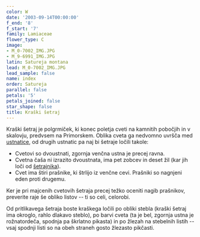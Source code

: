 ```yaml
---
color: W
date: '2003-09-14T00:00:00'
f_end: '8'
f_start: '7'
family: Lamiaceae
flower_type: C
image:
- M_0-7002_IMG.JPG
- M_9-6991_IMG.JPG
latin: Satureja montana
lead: M_0-7002_IMG.JPG
lead_sample: false
name: index
order: Satureja
parallel: false
petals: '5'
petals_joined: false
star_shape: false
title: Kraški šetraj
---
```

Kraški šetraj je polgrmiček, ki konec poletja cveti na kamnitih pobočjih in v skalovju, predvsem na Primorskem. Oblika cveta ga nedvomno uvršča med [ustnatice](../l_lamiaceae.htm), od drugih ustnatic pa naj bi šetraje ločili takole:

-   Cvetovi so dvoustnati, zgornja venčna ustna je precej ravna.
-   Cvetna čaša ni izrazito dvoustnata, ima pet zobcev in deset žil (kar jih loči od [šetrajnika](../AcinosAlpinus(AlpskiSetrajnik)/si_AcinosAlpinus(AlpskiSetrajnik).asp)).
-   Cvet ima štiri prašnike, ki štrlijo iz venčne cevi. Prašniki so nagnjeni eden proti drugemu.

Ker je pri majcenih cvetovih šetraja precej težko oceniti nagib prašnikov, preverite raje še obliko listov -- ti so celi, celorobi.

Od pritlikavega šetraja boste kraškega ločili po obliki stebla (kraški šetraj ima okroglo, rahlo dlakavo steblo), po barvi cveta (ta je bel, zgornja ustna je rožnatordeča, spodnja pa škrlatno pikasta) in po žlezah na stebelnih listih -- vsaj spodnji listi so na obeh straneh gosto žlezasto pikčasti.
